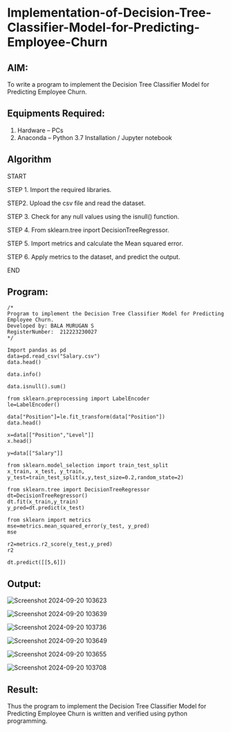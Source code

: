 # Implementation-of-Decision-Tree-Classifier-Model-for-Predicting-Employee-Churn

## AIM:
To write a program to implement the Decision Tree Classifier Model for Predicting Employee Churn.

## Equipments Required:
1. Hardware – PCs
2. Anaconda – Python 3.7 Installation / Jupyter notebook

## Algorithm
START

STEP 1. Import the required libraries.

STEP2. Upload the csv file and read the dataset.

STEP 3. Check for any null values using the isnull() function.

STEP 4. From sklearn.tree inport DecisionTreeRegressor.

STEP 5. Import metrics and calculate the Mean squared error.

STEP 6. Apply metrics to the dataset, and predict the output.

END
## Program:
```
/*
Program to implement the Decision Tree Classifier Model for Predicting Employee Churn.
Developed by: BALA MURUGAN S
RegisterNumber:  212223230027
*/

Import pandas as pd
data=pd.read_csv("Salary.csv")
data.head()

data.info()

data.isnull().sum()

from sklearn.preprocessing import LabelEncoder
le=LabelEncoder()

data["Position"]=le.fit_transform(data["Position"])
data.head()

x=data[["Position","Level"]]
x.head()

y=data[["Salary"]]

from sklearn.model_selection import train_test_split
x_train, x_test, y_train, y_test=train_test_split(x,y,test_size=0.2,random_state=2)

from sklearn.tree import DecisionTreeRegressor
dt=DecisionTreeRegressor()
dt.fit(x_train,y_train)
y_pred=dt.predict(x_test)

from sklearn import metrics
mse=metrics.mean_squared_error(y_test, y_pred)
mse

r2=metrics.r2_score(y_test,y_pred)
r2

dt.predict([[5,6]])
```

## Output:
![Screenshot 2024-09-20 103623](https://github.com/user-attachments/assets/169916f9-ae94-41eb-bdd7-b6b77b2bf072)


![Screenshot 2024-09-20 103639](https://github.com/user-attachments/assets/0ddb804c-6518-44cb-b910-7f81c4c3f1c7)


![Screenshot 2024-09-20 103736](https://github.com/user-attachments/assets/742f2ac9-2b7c-4f47-9fca-43160cbe0211)


![Screenshot 2024-09-20 103649](https://github.com/user-attachments/assets/c5496e41-fdf0-42ed-a763-7e60b7752b56)


![Screenshot 2024-09-20 103655](https://github.com/user-attachments/assets/a88dde20-144a-4bc3-8f16-152e45809e94)


![Screenshot 2024-09-20 103708](https://github.com/user-attachments/assets/80bc7f01-e319-4279-a72a-d1268498bfdb)

## Result:
Thus the program to implement the  Decision Tree Classifier Model for Predicting Employee Churn is written and verified using python programming.

